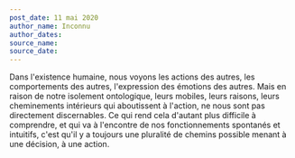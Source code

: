 ```yaml
---
post_date: 11 mai 2020
author_name: Inconnu
author_dates:
source_name:
source_date:
---
```


Dans l'existence humaine, nous voyons les actions des autres, les comportements des autres, l'expression des émotions des autres. Mais en raison de notre isolement ontologique, leurs mobiles, leurs raisons, leurs cheminements intérieurs qui aboutissent à l'action, ne nous sont pas directement discernables. Ce qui rend cela d'autant plus difficile à comprendre, et qui va à l'encontre de nos fonctionnements spontanés et intuitifs, c'est qu'il y a toujours une pluralité de chemins possible menant à une décision, à une action.
